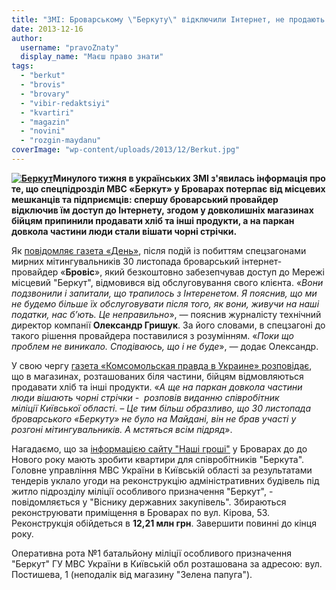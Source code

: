 ```yaml
---
title: "ЗМІ: Броварському \"Беркуту\" відключили Інтернет, не продають продукти та вішають чорні стрічки"
date: 2013-12-16
author: 
  username: "pravoZnaty"
  display_name: "Маєш право знати"
tags: 
  - "berkut"
  - "brovis"
  - "brovary"
  - "vibir-redaktsiyi"
  - "kvartiri"
  - "magazin"
  - "novini"
  - "rozgin-maydanu"
coverImage: "wp-content/uploads/2013/12/Berkut.jpg"
---
```


**[![Беркут](https://mpz.brovary.org/wp-content/uploads/2013/12/Berkut.jpg)](https://mpz.brovary.org/wp-content/uploads/2013/12/Berkut.jpg)Минулого тижня в українських ЗМІ з'явилась інформація про те, що спецпідрозділ МВС «Беркут» у Броварах потерпає від місцевих мешканців та підприємців: спершу броварський провайдер відключив їм доступ до Інтернету, згодом у довколишніх магазинах бійцям припинили продавати хліб та інші продукти, а на паркан довкола частини люди стали вішати чорні стрічки.**

Як [повідомляє газета «День»](http://www.day.kiev.ua/uk/article/cuspilstvo/serce-maydanu), після подій із побиттям спецзагонами мирних мітингувальників 30 листопада броварський інтернет-провайдер «**Бровіс**», який безкоштовно забезепчував доступ до Мережі місцевий "Беркут", відмовився від обслуговування свого клієнта. «_Вони подзвонили і запитали, що трапилось з Інтеренетом. Я пояснив, що ми не будемо більше їх обслуговувати після того, як вони, живучи на наші податки, нас б’ють. Це неправильно_», — пояснив журналісту технічний директор компанії **Олександр Гришук**. За його словами, в спецзагоні до такого рішення провайдера поставилися з розумінням. «_Поки що проблем не виникало. Сподіваюсь, що і не буде_», — додає Олександр.

У свою чергу [газета «Комсомольская правда в Украине» розповідає](https://kp.ua/daily/131213/428963/), що в магазинах, розташованих біля частини, бійцям відмовляються продавати хліб та інші продукти. «_А ще на паркан довкола частини люди вішають чорні стрічки -  розповів виданню співробітник міліції Київської області. – Це тим більш образливо, що 30 листопада броварського «Беркуту» не було на Майдані, він не брав участі у розгоні мітингувальників. А мстяться всім підряд_».

Нагадаємо, що за [інформацією сайту "Наші гроші"](http://nashigroshi.org/2013/11/30/berkutu-yakyj-byv-lyudej-pry-rozhoni-evromajdanu-za-13-miljoniv-roblyat-kvartyry-v-brovarah/) у Броварах до до Нового року мають зробити квартири для співробітників "Беркута". Головне управління МВС України в Київській області за результатами тендерів уклало угоди на реконструкцію адміністративних будівель під житло підрозділу міліції особливого призначення "Беркут", - повідомляється у "Віснику державних закупівель". Збираються реконструювати приміщення в Броварах по вул. Кірова, 53. Реконструкція обійдеться в **12,21 млн грн**. Завершити повинні до кінця року.

Оперативна рота №1 батальйону міліції особливого призначення "Беркут" ГУ МВС України в Київській обл розташована за адресою: вул. Постишева, 1 (неподалік від магазину "Зелена папуга").
